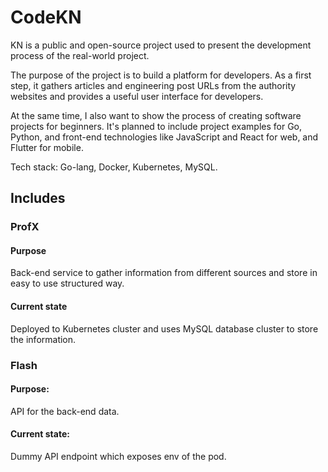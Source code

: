 # CodeKN

KN is a public and open-source project used to present the development process of the real-world project.

The purpose of the project is to build a platform for developers. As a first step, it gathers articles and engineering post URLs from the authority websites and provides a useful user interface for developers.

At the same time, I also want to show the process of creating software projects for beginners. It's planned to include project examples for Go, Python, and front-end technologies like JavaScript and React for web, and Flutter for mobile.

Tech stack: Go-lang, Docker, Kubernetes, MySQL.

## Includes

### ProfX

#### Purpose

Back-end service to gather information from different sources and store in easy to use structured way.

#### Current state

Deployed to Kubernetes cluster and uses MySQL database cluster to store the information.

### Flash

#### Purpose:

API for the back-end data.

#### Current state:

Dummy API endpoint which exposes env of the pod.
